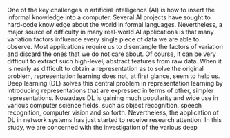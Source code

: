 One of the key challenges in artificial intelligence
(AI) is how to insert the informal knowledge into a computer.
Several AI projects have sought to hard-code knowledge about
the world in formal languages. Nevertheless, a major source
of difficulty in many real-world AI applications is that many
variation factors influence every single piece of data we are able
to observe. Most applications require us to disentangle the factors
of variation and discard the ones that we do not care about.
Of course, it can be very difficult to extract such high-level,
abstract features from raw data. When it is nearly as difficult
to obtain a representation as to solve the original problem,
representation learning does not, at first glance, seem to help us.
Deep learning (DL) solves this central problem in representation
learning by introducing representations that are expressed in
terms of other, simpler representations. Nowadays DL is gaining
much popularity and wide use in various computer science fields,
such as object recognition, speech recognition, computer vision
and so forth. Nevertheless, the application of DL in network
systems has just started to receive research attention. In this
study, we are concerned with the investigation of the various deep
